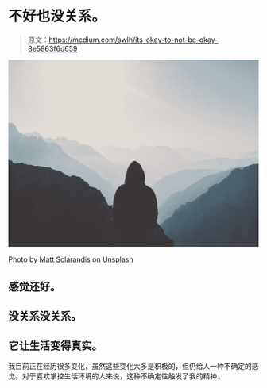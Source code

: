 # 不好也没关系。

> 原文：<https://medium.com/swlh/its-okay-to-not-be-okay-3e5963f6d659>

![](img/e7f3a8ed53e6b8fd2b0d144f79cb64b5.png)

Photo by [Matt Sclarandis](https://unsplash.com/@motornomad?utm_source=unsplash&utm_medium=referral&utm_content=creditCopyText) on [Unsplash](https://unsplash.com/collections/1927934/grief-sadness-melancholy?utm_source=unsplash&utm_medium=referral&utm_content=creditCopyText)

## **感觉还好。**

## **没关系没关系。**

## **它让生活变得真实。**

我目前正在经历很多变化，虽然这些变化大多是积极的，但仍给人一种不确定的感觉。对于喜欢掌控生活环境的人来说，这种不确定性触发了我的精神…